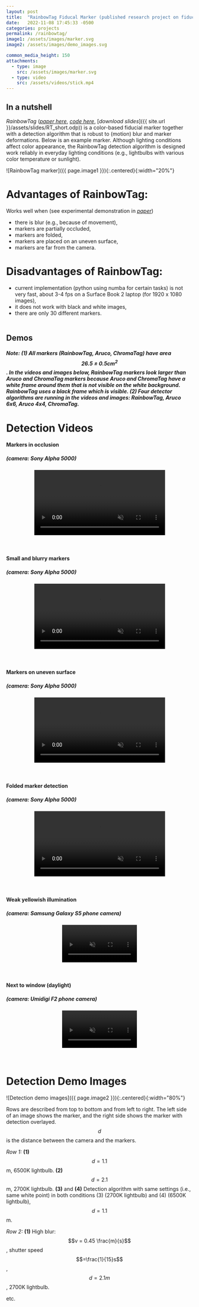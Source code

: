 ```yaml
---
layout: post
title:  "RainbowTag Fiducal Marker (published research project on fiducial markers)"
date:   2022-11-08 17:45:33 -0500
categories: projects
permalink: /rainbowtag/
image1: /assets/images/marker.svg
image2: /assets/images/demo_images.svg

common_media_height: 150
attachments:
  - type: image
    src: /assets/images/marker.svg
  - type: video
    src: /assets/videos/stick.mp4
---
```


## In a nutshell

*RainbowTag* ([*paper here*](https://ieeexplore.ieee.org/document/9743123), [*code here*](https://github.com/laszloegri/rainbowtag), [*download slides*]({{ site.url }}/assets/slides/RT_short.odp)) is a color-based fiducial marker together with a detection algorithm that is robust to (motion) blur and marker deformations. Below is an example marker. Although lighting conditions affect color appearance, the RainbowTag detection algorithm is designed work reliably in everyday lighting conditions (e.g.,  lightbulbs with various color temperature or sunlight). 

![RainbowTag marker]({{ page.image1 }}){:.centered}{:width="20%"} 

# Advantages of RainbowTag:

Works well when (see experimental demonstration in [*paper*](https://ieeexplore.ieee.org/document/9743123))
- there is blur (e.g., because of movement),
- markers are partially occluded,
- markers are folded,
- markers are placed on an uneven surface,
- markers are far from the camera.


# Disadvantages of RainbowTag:
- current implementation (python using numba for certain tasks) is not very fast, about 3-4 fps on a Surface Book 2 laptop (for 1920 x 1080 images),
- it does not work with black and white images,
- there are only 30 different markers.
<br/><br/>


## Demos

##### *Note:* *(1)* All markers (RainbowTag, Aruco, ChromaTag) have area $$ 26.5 \pm 0.5 \text{cm}^2$$. In the videos and images below, RainbowTag markers look larger than Aruco and ChromaTag markers because Aruco and ChromaTag have a white frame around them that is not visible on the white background. RainbowTag uses a black frame which is visible. *(2)* Four detector algorithms are running in the videos and images: RainbowTag, Aruco 6x6, Aruco 4x4, ChromaTag.

# Detection Videos


#### Markers in occlusion 
##### (camera: Sony Alpha 5000)

<center>
<video width="70%" muted controls>
    <source src="../assets/videos/stick.mp4" type="video/mp4">
</video>
</center>
<br/><br/>

#### Small and blurry markers
##### (camera: Sony Alpha 5000)

<center>
<video width="70%" muted controls>
    <source src="../assets/videos/sony_camera.mp4" type="video/mp4">
</video>
</center>
<br/><br/>

#### Markers on uneven surface
##### (camera: Sony Alpha 5000)

<center>
<video width="70%" muted controls>
    <source src="../assets/videos/slowmo_uneven.mp4" type="video/mp4">
</video>
</center>
<br/><br/>

#### Folded marker detection
##### (camera: Sony Alpha 5000)

<center>
<video width="70%" muted controls>
    <source src="../assets/videos/slowmo_cube.mp4" type="video/mp4">
</video>
</center>
<br/><br/>


#### Weak yellowish illumination
##### (camera: Samsung Galaxy S5 phone camera)

<center>
<video width="40%" muted controls>
    <source src="../assets/videos/galaxyS5.mp4" type="video/mp4">
</video>
</center>  
<br/><br/>


#### Next to window (daylight)
##### (camera: Umidigi F2 phone camera)

<center>
<video width="40%" muted controls>
    <source src="../assets/videos/umidigiF2.mp4" type="video/mp4">
</video>
</center>  
<br/><br/>


# Detection Demo Images

![Detection demo images]({{ page.image2 }}){:.centered}{:width="80%"}

Rows are described from top to bottom and from left to right. The left side of an image shows the marker, and the right side shows the marker with detection overlayed. $$d$$ is the distance between the camera and the markers.

*Row 1:*
**(1)**  $$d=1.1$$m, 6500K lightbulb.
**(2)** $$d=2.1$$m, 2700K lightbulb.
**(3)** and **(4)** Detection algorithm with same settings (i.e., same white point) in both conditions (3) (2700K lightbulb) and (4) (6500K lightbulb), $$d=1.1$$m.

*Row 2:* 
**(1)** High blur: $$v = 0.45 \frac{m}{s}$$, shutter speed $$=\frac{1}{15}s$$, $$d=2.1m$$, 2700K lightbulb.

etc.